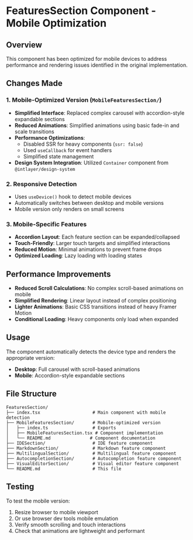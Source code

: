# FeaturesSection Component - Mobile Optimization

## Overview

This component has been optimized for mobile devices to address performance and rendering issues identified in the original implementation.

## Changes Made

### 1. Mobile-Optimized Version (`MobileFeaturesSection/`)

- **Simplified Interface**: Replaced complex carousel with accordion-style expandable sections
- **Reduced Animations**: Simplified animations using basic fade-in and scale transitions
- **Performance Optimizations**: 
  - Disabled SSR for heavy components (`ssr: false`)
  - Used `useCallback` for event handlers
  - Simplified state management
- **Design System Integration**: Utilized `Container` component from `@intlayer/design-system`

### 2. Responsive Detection

- Uses `useDevice()` hook to detect mobile devices
- Automatically switches between desktop and mobile versions
- Mobile version only renders on small screens

### 3. Mobile-Specific Features

- **Accordion Layout**: Each feature section can be expanded/collapsed
- **Touch-Friendly**: Larger touch targets and simplified interactions
- **Reduced Motion**: Minimal animations to prevent frame drops
- **Optimized Loading**: Lazy loading with loading states

## Performance Improvements

- **Reduced Scroll Calculations**: No complex scroll-based animations on mobile
- **Simplified Rendering**: Linear layout instead of complex positioning
- **Lighter Animations**: Basic CSS transitions instead of heavy Framer Motion
- **Conditional Loading**: Heavy components only load when expanded

## Usage

The component automatically detects the device type and renders the appropriate version:

- **Desktop**: Full carousel with scroll-based animations
- **Mobile**: Accordion-style expandable sections

## File Structure

```
FeaturesSection/
├── index.tsx                    # Main component with mobile detection
├── MobileFeaturesSection/       # Mobile-optimized version
│   ├── index.ts                 # Exports
│   ├── MobileFeaturesSection.tsx # Component implementation
│   └── README.md               # Component documentation
├── IDESection/                  # IDE feature component
├── MarkdownSection/             # Markdown feature component
├── MultilingualSection/         # Multilingual feature component
├── AutocompletionSection/       # Autocompletion feature component
├── VisualEditorSection/         # Visual editor feature component
└── README.md                    # This file
```

## Testing

To test the mobile version:
1. Resize browser to mobile viewport
2. Or use browser dev tools mobile emulation
3. Verify smooth scrolling and touch interactions
4. Check that animations are lightweight and performant
